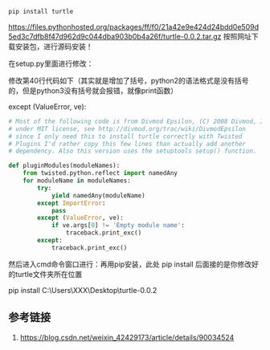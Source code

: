 



```bash
pip install turtle 
```



https://files.pythonhosted.org/packages/ff/f0/21a42e9e424d24bdd0e509d5ed3c7dfb8f47d962d9c044dba903b0b4a26f/turtle-0.0.2.tar.gz
  按照网址下载安装包，进行源码安装！

在setup.py里面进行修改：

修改第40行代码如下（其实就是增加了括号，python2的语法格式是没有括号的，但是python3没有括号就会报错，就像print函数）  

   except (ValueError, ve):



```python
# Most of the following code is from Divmod Epsilon, (C) 2008 Divmod, Inc.
# under MIT license, see http://divmod.org/trac/wiki/DivmodEpsilon
# since I only need this to install turtle correctly with Twisted
# Plugins I'd rather copy this few lines than actually add another
# dependency. Also this version uses the setuptools setup() function.

def pluginModules(moduleNames):
    from twisted.python.reflect import namedAny
    for moduleName in moduleNames:
        try:
            yield namedAny(moduleName)
        except ImportError:
            pass
        except (ValueError, ve):
            if ve.args[0] != 'Empty module name':
                traceback.print_exc()
        except:
            traceback.print_exc()
```



然后进入cmd命令窗口进行：再用pip安装，此处 pip install 后面接的是你修改好的turtle文件夹所在位置

pip install   C:\Users\XXX\Desktop\turtle-0.0.2



## 参考链接

1. https://blog.csdn.net/weixin_42429173/article/details/90034524